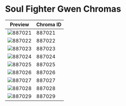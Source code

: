 # Soul Fighter Gwen Chromas

| Preview | Chroma ID |
|---------|-----------|
| ![887021](https://raw.communitydragon.org/latest/plugins/rcp-be-lol-game-data/global/default/v1/champion-chroma-images/887/887021.png) | 887021 |
| ![887022](https://raw.communitydragon.org/latest/plugins/rcp-be-lol-game-data/global/default/v1/champion-chroma-images/887/887022.png) | 887022 |
| ![887023](https://raw.communitydragon.org/latest/plugins/rcp-be-lol-game-data/global/default/v1/champion-chroma-images/887/887023.png) | 887023 |
| ![887024](https://raw.communitydragon.org/latest/plugins/rcp-be-lol-game-data/global/default/v1/champion-chroma-images/887/887024.png) | 887024 |
| ![887025](https://raw.communitydragon.org/latest/plugins/rcp-be-lol-game-data/global/default/v1/champion-chroma-images/887/887025.png) | 887025 |
| ![887026](https://raw.communitydragon.org/latest/plugins/rcp-be-lol-game-data/global/default/v1/champion-chroma-images/887/887026.png) | 887026 |
| ![887027](https://raw.communitydragon.org/latest/plugins/rcp-be-lol-game-data/global/default/v1/champion-chroma-images/887/887027.png) | 887027 |
| ![887028](https://raw.communitydragon.org/latest/plugins/rcp-be-lol-game-data/global/default/v1/champion-chroma-images/887/887028.png) | 887028 |
| ![887029](https://raw.communitydragon.org/latest/plugins/rcp-be-lol-game-data/global/default/v1/champion-chroma-images/887/887029.png) | 887029 |